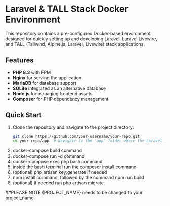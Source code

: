 # Laravel & TALL Stack Docker Environment

This repository contains a pre-configured Docker-based environment designed for quickly setting up and developing Laravel, Laravel Livewire, and TALL (Tailwind, Alpine.js, Laravel, Livewire) stack applications.

## Features

- **PHP 8.3** with FPM
- **Nginx** for serving the application
- **MariaDB** for database support
- **SQLite** integrated as an alternative database
- **Node.js** for managing frontend assets
- **Composer** for PHP dependency management

## Quick Start

1. Clone the repository and navigate to the project directory:
   ```bash
   git clone https://github.com/your-username/your-repo.git
   cd your-repo/app  # Navigate to the 'app' folder where the Laravel project is located
2. docker-compose build command
3. docker-compose run -d command
4. docker-compose exec php bash command
5. inside the bash terminal run the composer install command
6. (optional) php artisan key:generate if needed
7. npm install command, followed by the command npm run build
8. (optional) if needed run php artisan migrate


##PLEASE NOTE
{PROJECT_NAME} needs to be changed to your project_name
